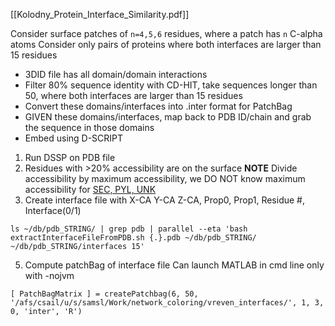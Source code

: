  [[Kolodny_Protein_Interface_Similarity.pdf]]
 
 Consider surface patches of `n=4,5,6` residues, where a patch has `n` C-alpha atoms
 Consider only pairs of proteins where both interfaces are larger than 15 residues
 
 - 3DID file has all domain/domain interactions
 - Filter 80% sequence identity with CD-HIT, take sequences longer than 50, where both interfaces are larger than 15 residues
 - Convert these domains/interfaces into .inter format for PatchBag
 - GIVEN these domains/interfaces, map back to PDB ID/chain and grab the sequence in those domains
 - Embed using D-SCRIPT

1. Run DSSP on PDB file
2. Residues with >20% accessibility are on the surface
    **NOTE** Divide accessibility by maximum accessibility, we DO NOT know maximum accessibility for [SEC, PYL, UNK](https://www.genome.jp/kegg/catalog/codes1.html)
3. Create interface file with X-CA Y-CA Z-CA, Prop0, Prop1, Residue #, Interface(0/1)
```
ls ~/db/pdb_STRING/ | grep pdb | parallel --eta 'bash extractInterfaceFileFromPDB.sh {.}.pdb ~/db/pdb_STRING/ ~/db/pdb_STRING/interfaces 15'
```

5. Compute patchBag of interface file
    Can launch MATLAB in cmd line only with -nojvm

```
[ PatchBagMatrix ] = createPatchbag(6, 50, '/afs/csail/u/s/samsl/Work/network_coloring/vreven_interfaces/', 1, 3, 0, 'inter', 'R')
```